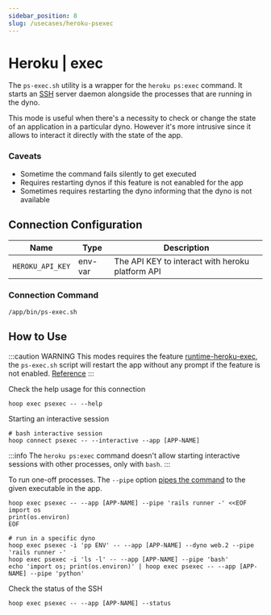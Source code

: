 ```yaml
---
sidebar_position: 8
slug: /usecases/heroku-psexec
---
```


# Heroku | exec

The `ps-exec.sh` utility is a wrapper for the `heroku ps:exec` command. It starts an [SSH](https://en.wikipedia.org/wiki/Secure_Shell) server daemon alongside the processes that are running in the dyno.

This mode is useful when there's a necessity to check or change the state of an application in a particular dyno. However it's more intrusive since it allows to interact it directly with the state of the app.

### Caveats

- Sometime the command fails silently to get executed 
- Requires restarting dynos if this feature is not eanabled for the app
- Sometimes requires restarting the dyno informing that the dyno is not available

## Connection Configuration

| Name                    | Type    | Description                                      |
|------------------------ | ------- | ------------------------------------------------ |
| `HEROKU_API_KEY`        | env-var | The API KEY to interact with heroku platform API |

### Connection Command

```shell
/app/bin/ps-exec.sh
```

## How to Use

:::caution WARNING
This modes requires the feature [runtime-heroku-exec](https://devcenter.heroku.com/articles/exec), the `ps-exec.sh` script will restart the app without any prompt if the feature is not enabled. [Reference](https://github.com/hoophq/heroku-hoop-agent/blob/main/bin/ps-exec.sh)
:::

Check the help usage for this connection

```shell
hoop exec psexec -- --help
```

Starting an interactive session

```shell
# bash interactive session
hoop connect psexec -- --interactive --app [APP-NAME]
```

:::info
The `heroku ps:exec` command doesn't allow starting interactive sessions with other processes, only with `bash`.
:::

To run one-off processes. The `--pipe` option [pipes the command](https://en.wikipedia.org/wiki/Pipeline_(Unix)) to the given executable in the app.

```shell
hoop exec psexec -- --app [APP-NAME] --pipe 'rails runner -' <<EOF
import os
print(os.environ)
EOF

# run in a specific dyno
hoop exec psexec -i 'pp ENV' -- --app [APP-NAME] --dyno web.2 --pipe 'rails runner -'
hoop exec psexec -i 'ls -l' -- --app [APP-NAME] --pipe 'bash'
echo 'import os; print(os.environ)' | hoop exec psexec -- --app [APP-NAME] --pipe 'python'
```

Check the status of the SSH

```shell
hoop exec psexec -- --app [APP-NAME] --status
```